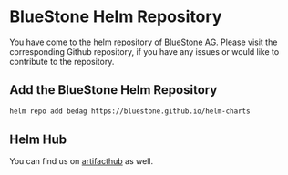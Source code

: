 # BlueStone Helm Repository

You have come to the helm repository of [BlueStone AG](https://www.bluestone.ch/de/). Please visit the corresponding Github repository, if you have any issues or would like to contribute to the repository.


## Add the BlueStone Helm Repository

```bash
helm repo add bedag https://bluestone.github.io/helm-charts
```

## Helm Hub

You can find us on [artifacthub](https://artifactub.io/) as well.
